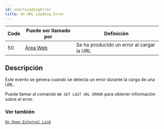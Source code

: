 ```yaml
---
id: onUrlLoadingError
title: On URL Loading Error
---
```


| Code | Puede ser llamado por                       | Definición                                |
| ---- | ------------------------------------------- | ----------------------------------------- |
| 50   | [Área Web](FormObjects/webArea_overview.md) | Se ha producido un error al cargar la URL |


## Descripción

Este evento se genera cuando se detecta un error durante la carga de una URL.

Puede llamar al comando `WA GET LAST URL ERROR` para obtener información sobre el error.


### Ver también
[`On Open External Link`](onOpenExternalLink.md)